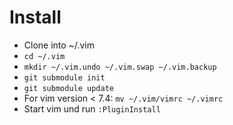 # Install
 * Clone into ~/.vim
 * `cd ~/.vim`
 * `mkdir ~/.vim.undo ~/.vim.swap ~/.vim.backup`
 * `git submodule init`
 * `git submodule update`
 * For vim version < 7.4: `mv ~/.vim/vimrc ~/.vimrc`
 * Start vim und run `:PluginInstall`
